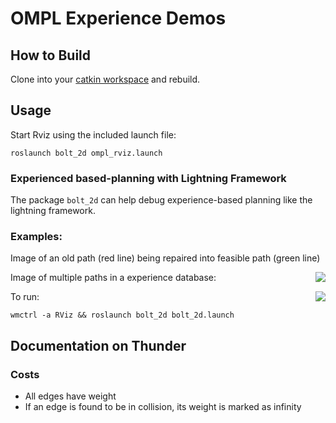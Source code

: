 # OMPL Experience Demos

## How to Build

Clone into your [catkin workspace](http://wiki.ros.org/catkin/Tutorials/create_a_workspace) and rebuild.

## Usage

Start Rviz using the included launch file:

```
roslaunch bolt_2d ompl_rviz.launch
```

### Experienced based-planning with Lightning Framework

The package ``bolt_2d`` can help debug experience-based planning like the lightning framework.

### Examples:

Image of an old path (red line) being repaired into feasible path (green line)

<img align="right" src="https://raw.githubusercontent.com/davetcoleman/ompl_visual_tools/hydro-devel/screenshots/similar_paths.png" />

Image of multiple paths in a experience database:

<img align="right" src="https://raw.githubusercontent.com/davetcoleman/ompl_visual_tools/hydro-devel/screenshots/repaired_path.png" />

To run:

```
wmctrl -a RViz && roslaunch bolt_2d bolt_2d.launch
```

## Documentation on Thunder

### Costs

 - All edges have weight
 - If an edge is found to be in collision, its weight is marked as infinity
